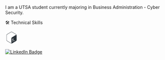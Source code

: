 I am a UTSA student currently majoring in Business Administration - Cyber Security.

:hammer_and_wrench: Technical Skills
<div>
  <img src="https://github.com/devicons/devicon/blob/master/icons/bash/bash-plain.svg" title="Bash" alt="bash" width="40" height="40"/>&nbsp;
</div>
<p> </p>
<div id="badges">
  <a href="https://www.linkedin.com/in/noelle-george-63136t">
    <img src="https://img.shields.io/badge/LinkedIn-blue?style=for-the-badge&logo=linkedin&logoColor=white" alt="LinkedIn Badge"/>
</div>
